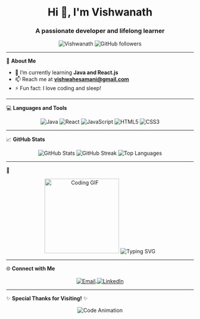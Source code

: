 <h1 align="center">Hi 👋, I'm Vishwanath</h1>
<h3 align="center">A passionate developer and lifelong learner</h3>

<p align="center">
  <img src="https://komarev.com/ghpvc/?username=Vishwanath&label=Profile%20views&color=0e75b6&style=flat" alt="Vishwanath" />
  <img src="https://img.shields.io/github/followers/Vishwanath?label=Followers&style=social" alt="GitHub followers" />
</p>

---

🌟 **About Me**

- 🌱 I’m currently learning **Java and React.js**
- 📫 Reach me at **vishwahesamani@gmail.com**
- ⚡ Fun fact: I love coding and sleep!

---

💻 **Languages and Tools**

<p align="center">
  <img src="https://img.icons8.com/color/48/000000/java-coffee-cup-logo--v1.png" alt="Java" />
  <img src="https://img.icons8.com/color/48/000000/react-native.png" alt="React" />
  <img src="https://img.icons8.com/color/48/000000/javascript--v1.png" alt="JavaScript" />
  <img src="https://img.icons8.com/color/48/000000/html-5--v1.png" alt="HTML5" />
  <img src="https://img.icons8.com/color/48/000000/css3.png" alt="CSS3" />
</p>

---

📈 **GitHub Stats**

<p align="center">
  <img src="https://github-readme-stats.vercel.app/api?username=Vishwanath&show_icons=true&theme=radical" alt="GitHub Stats" />
  <img src="https://github-readme-streak-stats.herokuapp.com/?user=Vishwanath&theme=radical" alt="GitHub Streak" />
  <img src="https://github-readme-stats.vercel.app/api/top-langs/?username=Vishwanath&layout=compact&theme=radical" alt="Top Languages" />
</p>

---

🎉

<p align="center">
  <img src="https://media.giphy.com/media/L8K62iTDkzGX6/giphy.gif" width="200" alt="Coding GIF" />
  <img src="https://readme-typing-svg.herokuapp.com?font=Fira+Code&weight=500&size=24&pause=1000&color=32A2F2&center=true&width=435&lines=Welcome+to+my+GitHub!;             I+love+to+code+and+learn+new+things!" alt="Typing SVG" />
</p>

---

🌐 **Connect with Me**

<p align="center">
  <a href="mailto:vishwahesamani@gmail.com">
    <img align="center" src="https://img.icons8.com/color/48/000000/gmail-new.png" alt="Email" />
  </a>
  <a href="https://www.linkedin.com/in/vishwanath-h-300b63251/">
    <img align="center" src="https://img.icons8.com/color/48/000000/linkedin.png" alt="LinkedIn" />
  </a>
</p>

---

✨ **Special Thanks for Visiting!** ✨

<p align="center">
  <img src="https://media.giphy.com/media/VTtANKl0beDFQRLDTh/giphy.gif.svg" alt="Code Animation" />
</p>
